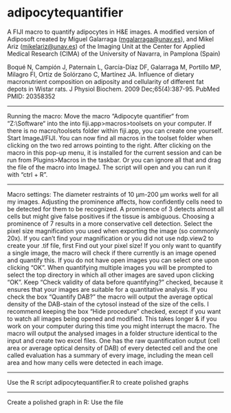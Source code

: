 # adipocytequantifier
A FIJI macro to quantify adipocytes in H&amp;E images. A modified version of Adiposoft created by Miguel Galarraga (mgalarraga@unav.es), and Mikel Ariz (mikelariz@unav.es) of the Imaging Unit at the Center for Applied Medical Research (CIMA) of the University of Navarra, in Pamplona (Spain)

Boqué N, Campión J, Paternain L, García-Díaz DF, Galarraga M, Portillo MP, Milagro FI, Ortiz de Solórzano C, Martínez JA. Influence of dietary macronutrient composition on adiposity and cellularity of different fat depots in Wistar rats. J Physiol Biochem. 2009 Dec;65(4):387-95. PubMed PMID: 20358352


---
Running the macro:
Move the macro “Adipocyte quantifier“ from “Z:\Software“ into the into fiji.app>macros>toolsets on your computer. If there is no macro/toolsets folder within fiji.app, you can create one yourself.
Start ImageJ/FIJI. You can now find all macros in the toolset folder when clicking on the two red arrows pointing to the right.
After clicking on the macro in this pop-up menu, it is installed for the current session and can be run from Plugins>Macros in the taskbar.
Or you can ignore all that and drag the file of the macro into ImageJ. The script will open and you can run it with “ctrl + R”.

---
Macro settings:
The diameter restraints of 10 µm-200 µm works well for all my images.
Adjusting the prominence affects, how confidently cells need to be detected for them to be recognized. A prominence of 3 detects almost all cells but might give false positives if the tissue is ambiguous. Choosing a prominence of 7 results in a more conservative cell detection.
Select the pixel size magnification you used when exporting the image (so commonly 20x). If you can’t find your magnification or you did not use ndp.view2 to create your .tif file, first Find out your pixel size!
If you only want to quantify a single image, the macro will check if there currently is an image opened and quantify this. If you do not have open images you can select one upon clicking “OK”.
When quantifying multiple images you will be prompted to select the top directory in which all other images are saved upon clicking “OK”.
Keep “Check validity of data before quantifying?” checked, because it ensures that your images are suitable for a quantitative analysis.
If you check the box “Quantify DAB?” the macro will output the average optical density of the DAB-stain of the cytosol instead of the size of the cells. 
I recommend keeping the box “Hide procedure” checked, except if you want to watch all images being opened and modified. This takes longer & if you work on your computer during this time you might interrupt the macro.
The macro will output the analysed images in a folder structure identical to the input and create two excel files. One has the raw quantification output (cell area or average optical density of DAB) of every detected cell and the one called evaluation has a summary of every image, including the mean cell area and how many cells were detected in each image.

---
Use the R script adipocytequantifier.R to create polished graphs

---
Create a polished graph in R:
Use the file 
